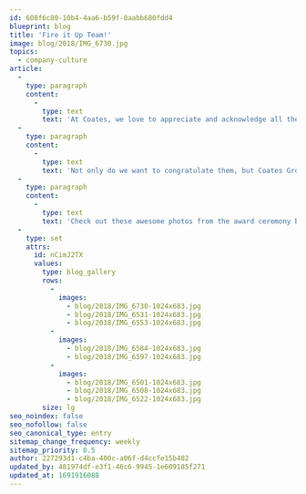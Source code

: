 ```yaml
---
id: 608f6c80-10b4-4aa6-b59f-0aabb680fdd4
blueprint: blog
title: 'Fire it Up Team!'
image: blog/2018/IMG_6730.jpg
topics:
  - company-culture
article:
  -
    type: paragraph
    content:
      -
        type: text
        text: 'At Coates, we love to appreciate and acknowledge all the hard work and effort that is put in by our Coates Crew! Last week, 10 of our China Coates team were rewarded for their 3-years and for some, 5-years of service.'
  -
    type: paragraph
    content:
      -
        type: text
        text: 'Not only do we want to congratulate them, but Coates Group is also immensely grateful for each and every one of our members in our global offices for the tremendous amount of effort that is put daily to produce the high-quality work that Coates Group is renowned for! Fire it Up!'
  -
    type: paragraph
    content:
      -
        type: text
        text: 'Check out these awesome photos from the award ceremony below:'
  -
    type: set
    attrs:
      id: nCimJ2TX
      values:
        type: blog_gallery
        rows:
          -
            images: 
              - blog/2018/IMG_6730-1024x683.jpg
              - blog/2018/IMG_6531-1024x683.jpg
              - blog/2018/IMG_6553-1024x683.jpg 
          -
            images: 
              - blog/2018/IMG_6584-1024x683.jpg
              - blog/2018/IMG_6597-1024x683.jpg
          -
            images: 
              - blog/2018/IMG_6501-1024x683.jpg
              - blog/2018/IMG_6508-1024x683.jpg
              - blog/2018/IMG_6522-1024x683.jpg
        size: lg
seo_noindex: false
seo_nofollow: false
seo_canonical_type: entry
sitemap_change_frequency: weekly
sitemap_priority: 0.5
author: 227293d1-c4ba-400c-a06f-d4ccfe15b482
updated_by: 481974df-e3f1-46c6-9945-1e609185f271
updated_at: 1691916088
---
```

